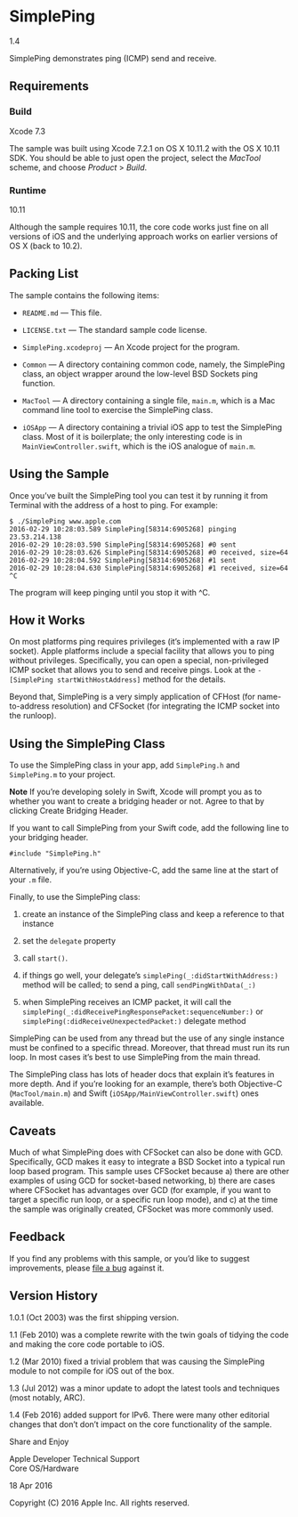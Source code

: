 # SimplePing

1.4

SimplePing demonstrates ping (ICMP) send and receive.

## Requirements

### Build

Xcode 7.3

The sample was built using Xcode 7.2.1 on OS X 10.11.2 with the OS X 10.11 SDK.  You should be able to just open the project, select the *MacTool* scheme, and choose *Product* > *Build*.

### Runtime

10.11

Although the sample requires 10.11, the core code works just fine on all versions of iOS and the underlying approach works on earlier versions of OS X (back to 10.2).

## Packing List

The sample contains the following items:

* `README.md` — This file.

* `LICENSE.txt` — The standard sample code license.

* `SimplePing.xcodeproj` — An Xcode project for the program.

* `Common` — A directory containing common code, namely, the SimplePing class, an object wrapper around the low-level BSD Sockets ping function.

* `MacTool` — A directory containing a single file, `main.m`, which is a Mac command line tool to exercise the SimplePing class.

* `iOSApp` — A directory containing a trivial iOS app to test the SimplePing class.  Most of it is boilerplate; the only interesting code is in `MainViewController.swift`, which is the iOS analogue of `main.m`.

## Using the Sample

Once you’ve built the SimplePing tool you can test it by running it from Terminal with the address of a host to ping.  For example:

    $ ./SimplePing www.apple.com
    2016-02-29 10:28:03.589 SimplePing[58314:6905268] pinging 23.53.214.138
    2016-02-29 10:28:03.590 SimplePing[58314:6905268] #0 sent
    2016-02-29 10:28:03.626 SimplePing[58314:6905268] #0 received, size=64
    2016-02-29 10:28:04.592 SimplePing[58314:6905268] #1 sent
    2016-02-29 10:28:04.630 SimplePing[58314:6905268] #1 received, size=64
    ^C

The program will keep pinging until you stop it with ^C.

## How it Works

On most platforms ping requires privileges (it’s implemented with a raw IP socket).  Apple platforms include a special facility that allows you to ping without privileges.  Specifically, you can open a special, non-privileged ICMP socket that allows you to send and receive pings.  Look at the `-[SimplePing startWithHostAddress]` method for the details.

Beyond that, SimplePing is a very simply application of CFHost (for name-to-address resolution) and CFSocket (for integrating the ICMP socket into the runloop).

## Using the SimplePing Class

To use the SimplePing class in your app, add `SimplePing.h` and `SimplePing.m` to your project.

**Note** If you’re developing solely in Swift, Xcode will prompt you as to whether you want to create a bridging header or not.  Agree to that by clicking Create Bridging Header.

If you want to call SimplePing from your Swift code, add the following line to your bridging header.

    #include "SimplePing.h"

Alternatively, if you’re using Objective-C, add the same line at the start of your `.m` file.

Finally, to use the SimplePing class:

1. create an instance of the SimplePing class and keep a reference to that instance

2. set the `delegate` property

3. call `start()`.

4. if things go well, your delegate’s `simplePing(_:didStartWithAddress:)` method will be called; to send a ping, call `sendPingWithData(_:)`

5. when SimplePing receives an ICMP packet, it will call the `simplePing(_:didReceivePingResponsePacket:sequenceNumber:)` or `simplePing(:didReceiveUnexpectedPacket:)` delegate method

SimplePing can be used from any thread but the use of any single instance must be confined to a specific thread.  Moreover, that thread must run its run loop.  In most cases it’s best to use SimplePing from the main thread.

The SimplePing class has lots of header docs that explain it’s features in more depth.  And if you’re looking for an example, there’s both Objective-C (`MacTool/main.m`) and Swift (`iOSApp/MainViewController.swift`) ones available.

## Caveats

Much of what SimplePing does with CFSocket can also be done with GCD.  Specifically, GCD makes it easy to integrate a BSD Socket into a typical run loop based program.  This sample uses CFSocket because a) there are other examples of using GCD for socket-based networking, b) there are cases where CFSocket has advantages over GCD (for example, if you want to target a specific run loop, or a specific run loop mode), and c) at the time the sample was originally created, CFSocket was more commonly used.

## Feedback

If you find any problems with this sample, or you’d like to suggest improvements, please [file a bug][bug] against it.

[bug]: <http://developer.apple.com/bugreporter/>

## Version History

1.0.1 (Oct 2003) was the first shipping version.

1.1 (Feb 2010) was a complete rewrite with the twin goals of tidying the code and making the core code portable to iOS.

1.2 (Mar 2010) fixed a trivial problem that was causing the SimplePing module to not compile for iOS out of the box.

1.3 (Jul 2012) was a minor update to adopt the latest tools and techniques (most notably, ARC).

1.4 (Feb 2016) added support for IPv6.  There were many other editorial changes that don’t don’t impact on the core functionality of the sample.

Share and Enjoy

Apple Developer Technical Support<br>
Core OS/Hardware

18 Apr 2016

Copyright (C) 2016 Apple Inc. All rights reserved.
